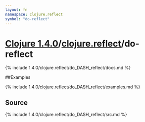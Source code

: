 ```yaml
---
layout: fn
namespace: clojure.reflect
symbol: "do-reflect"
---
```


# [Clojure 1.4.0](../../)/[clojure.reflect](../)/do-reflect

{% include 1.4.0/clojure.reflect/do_DASH_reflect/docs.md %}

##Examples

{% include 1.4.0/clojure.reflect/do_DASH_reflect/examples.md %}
## Source
{% include 1.4.0/clojure.reflect/do_DASH_reflect/src.md %}

